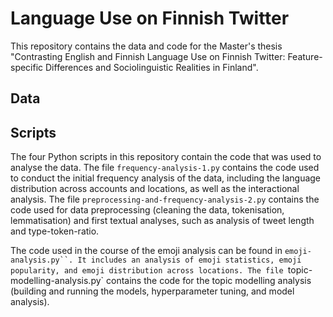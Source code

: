 # Language Use on Finnish Twitter
This repository contains the data and code for the Master's thesis "Contrasting English and Finnish Language Use on Finnish Twitter: Feature-specific Differences and Sociolinguistic Realities in Finland". 

## Data



## Scripts

The four Python scripts in this repository contain the code that was used to analyse the data. The file `frequency-analysis-1.py` contains the code used to conduct the initial frequency analysis of the data, including the language distribution across accounts and locations, as well as the interactional analysis. The file `preprocessing-and-frequency-analysis-2.py` contains the code used for data preprocessing (cleaning the data, tokenisation, lemmatisation) and first textual analyses, such as analysis of tweet length and type-token-ratio.

The code used in the course of the emoji analysis can be found in `emoji-analysis.py``. It includes an analysis of emoji statistics, emoji popularity, and emoji distribution across locations. The file `topic-modelling-analysis.py` contains the code for the topic modelling analysis (building and running the models, hyperparameter tuning, and model analysis).
